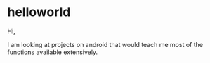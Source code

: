 # helloworld

Hi,

I am looking at projects on android that would teach me most of the functions available extensively.
